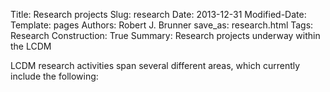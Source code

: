 Title: Research projects
Slug: research
Date: 2013-12-31
Modified-Date: 
Template: pages
Authors: Robert J. Brunner
save_as: research.html
Tags: Research
Construction: True
Summary: Research projects underway within the LCDM

LCDM research activities span several different areas, which currently
include the following:
